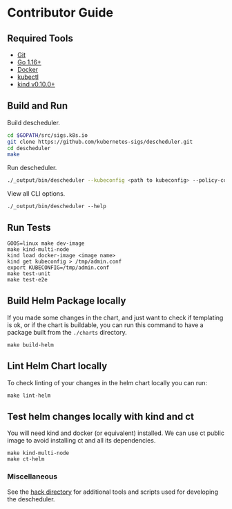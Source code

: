 # Contributor Guide

## Required Tools

- [Git](https://git-scm.com/downloads)
- [Go 1.16+](https://golang.org/dl/)
- [Docker](https://docs.docker.com/install/)
- [kubectl](https://kubernetes.io/docs/tasks/tools/install-kubectl)
- [kind v0.10.0+](https://kind.sigs.k8s.io/)

## Build and Run

Build descheduler.
```sh
cd $GOPATH/src/sigs.k8s.io
git clone https://github.com/kubernetes-sigs/descheduler.git
cd descheduler
make
```

Run descheduler.
```sh
./_output/bin/descheduler --kubeconfig <path to kubeconfig> --policy-config-file <path-to-policy-file> --v 1
```

View all CLI options.
```
./_output/bin/descheduler --help
```

## Run Tests
```
GOOS=linux make dev-image
make kind-multi-node
kind load docker-image <image name>
kind get kubeconfig > /tmp/admin.conf
export KUBECONFIG=/tmp/admin.conf
make test-unit
make test-e2e
```

## Build Helm Package locally

If you made some changes in the chart, and just want to check if templating is ok, or if the chart is buildable, you can run this command to have a package built from the `./charts` directory.

```
make build-helm
```

## Lint Helm Chart locally

To check linting of your changes in the helm chart locally you can run:

```
make lint-helm
```

## Test helm changes locally with kind and ct

You will need kind and docker (or equivalent) installed. We can use ct public image to avoid installing ct and all its dependencies.


```
make kind-multi-node
make ct-helm
```


### Miscellaneous
See the [hack directory](https://github.com/kubernetes-sigs/descheduler/tree/master/hack) for additional tools and scripts used for developing the descheduler.
